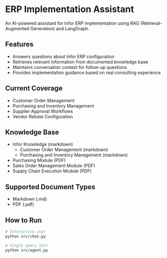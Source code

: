 # ERP Implementation Assistant

An AI-powered assistant for Infor ERP implementation using RAG (Retrieval-Augmented Generation) and LangGraph.

## Features
- Answers questions about Infor ERP configuration
- Retrieves relevant information from documented knowledge base
- Maintains conversation context for follow-up questions
- Provides implementation guidance based on real consulting experience

## Current Coverage
- Customer Order Management
- Purchasing and Inventory Management
- Supplier Approval Workflows
- Vendor Rebate Configuration
## Knowledge Base
- Infor Knowledge (markdown) 
    - Customer Order Management (markdown)
    - Purchasing and Inventory Management (markdown)
- Purchasing Module (PDF)
- Sales Order Management Module (PDF)
- Supply Chain Execution Module (PDF)

## Supported Document Types
- Markdown (.md)
- PDF (.pdf)

## How to Run
```bash
# Interactive chat
python src/chat.py

# Single query test
python src/agent.py